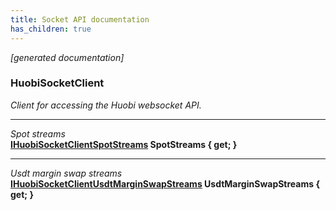 ```yaml
---
title: Socket API documentation
has_children: true
---
```

*[generated documentation]*  
### HuobiSocketClient  
*Client for accessing the Huobi websocket API.*
  
***
*Spot streams*  
**[IHuobiSocketClientSpotStreams](SpotApi/IHuobiSocketClientSpotStreams.html) SpotStreams { get; }**  
***
*Usdt margin swap streams*  
**[IHuobiSocketClientUsdtMarginSwapStreams](UsdtMarginSwapApi/IHuobiSocketClientUsdtMarginSwapStreams.html) UsdtMarginSwapStreams { get; }**  
